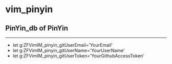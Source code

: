 # vim_pinyin
## PinYin_db of PinYin


----------------------------------------------
- let g:ZFVimIM_pinyin_gitUserEmail='YourEmail'
- let g:ZFVimIM_pinyin_gitUserName='YourUserName'
- let g:ZFVimIM_pinyin_gitUserToken='YourGithubAccessToken'
